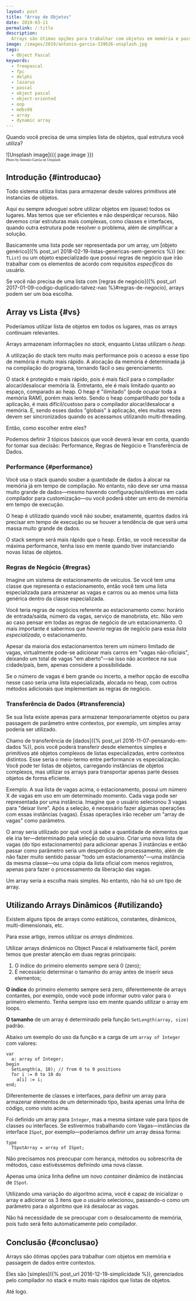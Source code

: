 ```yaml
---
layout: post
title: "Array de Objetos"
date: 2019-03-11
permalink: /:title
description:
  Arrays são ótimas opções para trabalhar com objetos em memória e passagem de dados entre contextos.
image: /images/2019/antonio-garcia-339626-unsplash.jpg
tags:
  - Object Pascal
keywords:
  - freepascal
  - fpc
  - delphi
  - lazarus
  - pascal
  - object pascal
  - object-oriented
  - oop
  - mdbs99
  - array
  - dynamic array
---
```


Quando você precisa de uma simples lista de objetos, qual estrutura você utiliza?

<!--more-->

![Unsplash image]({{ page.image }})
<br><span style="font-family: 'Bebas Neue'; font-size: 0.7em;">Photo by Antonio Garcia on Unsplash</span>

## Introdução {#introducao}

Todo sistema utiliza listas para armazenar desde valores primitivos até instancias de objetos.

Aqui eu sempre advoguei sobre utilizar objetos em (quase) todos os lugares. Mas temos que ser eficientes e não desperdiçar recursos. Não devemos criar estruturas mais complexas, como classes e interfaces, quando outra estrutura pode resolver o problema, além de simplificar a solução.

Basicamente uma lista pode ser representada por um array, um [objeto genérico]({% post_url 2018-02-19-listas-genericas-sem-generics %}) (ex: `TList`) ou um objeto especializado que possui regras de negócio que irão trabalhar com os elementos de acordo com requisitos *específicos* do usuário.

Se você não precisa de uma lista com [regras de negócio]({% post_url 2017-01-09-codigo-duplicado-talvez-nao %}#regras-de-negocio), arrays podem ser um boa escolha.

## Array vs Lista {#vs}

Poderíamos utilizar lista de objetos em todos os lugares, mas os arrays continuam relevantes.

Arrays armazenam informações no *stack*, enquanto Listas utilizam o *heap*.

A utilização do stack tem muito mais performance pois o acesso a esse tipo de memória é muito mais rápido. A alocação da memória é determinada já na compilação do programa, tornando fácil o seu gerenciamento.

O stack é protegido e mais rápido, pois é mais fácil para o compilador alocar/desalocar memória lá. Entretanto, ele é mais limitado quanto ao espaço, comparado ao heap. O heap é "ilimitado" (pode ocupar toda a memória RAM), porém mais lento. Sendo o heap compartilhado por toda a aplicação, é mais difícil/custoso para o compilador alocar/desalocar a memória. E, sendo esses dados "globais" à aplicação, eles muitas vezes devem ser sincronizados quando os acessamos utilizando multi-threading.

Então, como escolher entre eles?

Podemos definir 3 tópicos básicos que você deverá levar em conta, quando for tomar sua decisão: Performance, Regras de Negócio e Transferência de Dados.

### Performance {#performance}

Você usa o stack quando souber a quantidade de dados à alocar na memória já em tempo de compilação. No entanto, não deve ser uma massa muito grande de dados—mesmo havendo configurações/diretivas em cada compilador para customização—ou você poderá obter um erro de memória em tempo de execução.

O heap é utilizado quando você não souber, exatamente, quantos dados irá precisar em tempo de execução ou se houver a tendência de que será uma massa muito grande de dados.

O stack sempre será mais rápido que o heap. Então, se você necessitar da máxima performance, tenha isso em mente quando tiver instanciando novas listas de objetos.

### Regras de Negócio {#regras}

Imagine um sistema de estacionamento de veículos. Se você tem uma classe que representa o estacionamento, então você tem uma lista especializada para armazenar as vagas e carros ou ao menos uma lista genérica dentro da classe especializada.

Você teria regras de negócios referente ao estacionamento como: horário de entrada/saída, número da vagas, serviço de manobrista, etc. Não vem ao caso pensar em todas as regras de negócio de um estacionamento. O mais importante é sabermos que *haveria* regras de negócio para essa *lista especializada*, o estacionamento.

Apesar da maioria dos estacionamentos terem um número limitado de vagas, virtualmente pode-se adicionar mais carros em "vagas não-oficiais", deixando um total de vagas "em aberto"—se isso não acontece na sua cidade/país, bem, apenas considere a possibilidade.

Se o número de vagas é bem grande ou incerto, a melhor opção de escolha nesse caso seria uma lista especializada, alocada no heap, com outros métodos adicionais que implementam as regras de negócio.

### Transferência de Dados {#transferencia}

Se sua lista existe apenas para armazenar temporariamente objetos ou para passagem de parâmetro entre contextos, por exemplo, um simples array poderia ser utilizado.

Chamo de transferência de [dados]({% post_url 2016-11-07-pensando-em-dados %}), pois você poderá transferir desde elementos simples e primitivos até objetos complexos de listas especializadas, entre contextos distintos. Esse seria o meio-termo entre performance vs especialização. Você pode ter listas de objetos, carregando instâncias de objetos complexos, mas utilizar os arrays para transportar apenas parte desses objetos de forma eficiente.

Exemplo. A sua lista de vagas acima, o estacionamento, possui um número X de vagas em uso em um determinado momento. Cada vaga pode ser representada por uma instância. Imagine que o usuário selecionou 3 vagas para "deixar livre". Após a seleção, é necessário fazer algumas operações com essas instâncias (vagas). Essas operações irão receber um "array de vagas" como parâmetro.

O array seria utilizado por quê você já sabe a quantidade de elementos que ele iria ter—determinado pela seleção do usuário. Criar uma nova lista de vagas (do tipo estacionamento) para adicionar apenas 3 instâncias e então passar como parâmetro seria um desperdício de processamento, além de não fazer muito sentido passar "todo um estacionamento"—uma instância da mesma classe—ou uma cópia da lista oficial com menos registros, apenas para fazer o processamento da liberação das vagas.

Um array seria a escolha mais simples. No entanto, não há só um tipo de array.

## Utilizando Arrays Dinâmicos {#utilizando}

Existem alguns tipos de arrays como estáticos, constantes, dinâmicos, multi-dimensionais, etc.

Para esse artigo, iremos utilizar os *arrays dinâmicos*.

Utilizar arrays dinâmicos no Object Pascal é relativamente fácil, porém temos que prestar atenção em duas regras principais:

  1. O índice do primeiro elemento sempre será 0 (zero);
  1. É necessário determinar o tamanho do array antes de inserir seus elementos;

**O índice** do primeiro elemento sempre será zero, diferentemente de arrays contantes, por exemplo, onde você pode informar outro valor para o primeiro elemento. Tenha sempre isso em mente quando utilizar o array em loops.

**O tamanho** de um array é determinado pela função `SetLength(array, size)` padrão.

Abaixo um exemplo do uso da função e a carga de um `array of Integer` com valores:

    var
      a: array of Integer;
    begin
      SetLength(a, 10); // from 0 to 9 positions
      for i := 0 to 10 do
        a[i] := i;
    end;

Diferentemente de classes e interfaces, para definir um array para armazenar elementos de um determinado tipo, basta apenas uma linha de código, como visto acima.

Foi definido um array para `Integer`, mas a mesma sintaxe vale para tipos de classes ou interfaces. Se estivermos trabalhando com Vagas—instâncias da interface `ISpot`, por exemplo—poderíamos definir um array dessa forma:

    type
      TSpotArray = array of ISpot;

Não precisamos nos preocupar com herança, métodos ou sobrescrita de métodos, caso estivéssemos definindo uma nova classe.

Apenas uma única linha define um novo *container* dinâmico de instâncias de `ISpot`.

Utilizando uma variação do algoritmo acima, você é capaz de inicializar o array e adicionar os 3 itens que o usuário selecionou, passando-o como um parâmetro para o algoritmo que irá desalocar as vagas.

Não há necessidade de se preocupar com o desalocamento de memória, pois tudo será feito automaticamente pelo compilador.

## Conclusão {#conclusao}

Arrays são ótimas opções para trabalhar com objetos em memória e passagem de dados entre contextos.

Eles são [simples]({% post_url 2016-12-19-simplicidade %}), gerenciados pelo compilador no stack e muito mais rápidos que listas de objetos.

Até logo.
